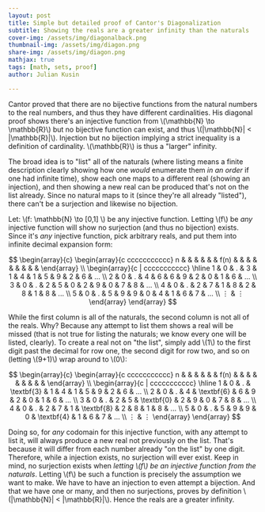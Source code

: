 ```yaml
---
layout: post
title: Simple but detailed proof of Cantor's Diagonalization
subtitle: Showing the reals are a greater infinity than the naturals
cover-img: /assets/img/diagonalback.png
thumbnail-img: /assets/img/diagon.png 
share-img: /assets/img/diagon.png
mathjax: true
tags: [math, sets, proof]
author: Julian Kusin

---
```

Cantor proved that there are no bijective functions from the natural numbers to the real numbers, and thus they have different cardinalities. His diagonal proof shows there's an injective function from \\(\mathbb{N} \to \mathbb{R}\\) but no bijective function can exist, and thus \\(|\mathbb{N}| < |\mathbb{R}|\\). Injection but no bijection implying a strict inequality is a definition of cardinality. \\(\mathbb{R}\\) is thus a "larger" infinity.

<!---
There's a bijection, and thus equal cardinality, between \\(\mathbb{N}\\) and \\(\mathbb{R}\\) if and only if (\\(\iff\\)) there is at least one bijective function from \\(\mathbb{N} \to \mathbb{R}\\). 
Remember a bijective function \\(f\\), in this case from \\(\mathbb{N} \to \mathbb{R}\\), implies an inverse function, i.e. another bijective function, in this case \\(f^{-1}\\) from \\(\mathbb{R} \to \mathbb{N}\\).
This means we only need to attack one function of a function-inverse function (bijective) pair to disprove a bijection and thus disprove a shared cardinality between the naturals and reals.
-->

The broad idea is to "list" all of the naturals (where listing means a finite description clearly showing how one *would* enumerate them *in an order* if one had infinite time), show each one maps to a different real (showing an injection), and then showing a new real can be produced that's not on the list already. Since no natural maps to it (since they're all already "listed"), there can't be a surjection and likewise no bijection.

Let: \\(f: \mathbb{N} \to [0,1] \\) be any injective function. Letting \\(f\\) be *any* injective function will show no surjection (and thus no bijection) exists. Since it's *any* injective function, pick arbitrary reals, and put them into infinite decimal expansion form:

$$
\begin{array}{c}
\begin{array}{c  ccccccccccc}
n & & & &  & & f(n) &  &  & &  &  &  &   &  & 
\end{array}
\\
\begin{array}{c | ccccccccccc}
\hline
1 & 0 & . & 3 & 1 & 4 & 1 & 5 & 9 & 2 & 6 & ... \\
2 & 0 & . & 4 & 6 & 6 & 9 & 2 & 0 & 1 & 6 & ...  \\
3 & 0 & . & 2 & 5 & 0 & 2 & 9 & 0 & 7 & 8 & ... \\
4 & 0 & . & 2 & 7 & 1 & 8 & 2 & 8 & 1 & 8 & ... \\
5 & 0 & . & 5 & 9 & 9 & 0 & 4 & 1 & 6 & 7 & ... \\ 
⋮ & ⋮
\end{array}
\end{array}
$$

While the first column is all of the naturals, the second column is not all of the reals. Why? Because any attempt to list them shows a real will be missed (that is not true for listing the naturals; we know every one will be listed, clearly). To create a real not on "the list", simply add \\(1\\) to 
the first digit past the decimal for row one, the second digit for row two, and so on (letting \\(9+1)\\) wrap around to \\(0\\):

$$
\begin{array}{c}
\begin{array}{c  ccccccccccc}
n & & & &  & & f(n) &  &  & &  &  &  &   &  & 
\end{array}
\\
\begin{array}{c | ccccccccccc}
\hline
1 & 0 & . & \textbf{3} & 1 & 4 & 1 & 5 & 9 & 2 & 6 & ... \\
2 & 0 & . & 4 & \textbf{6} & 6 & 9 & 2 & 0 & 1 & 6 & ...  \\
3 & 0 & . & 2 & 5 & \textbf{0} & 2 & 9 & 0 & 7 & 8 & ... \\
4 & 0 & . & 2 & 7 & 1 & \textbf{8} & 2 & 8 & 1 & 8 & ... \\
5 & 0 & . & 5 & 9 & 9 & 0 & \textbf{4} & 1 & 6 & 7 & ... \\ 
⋮ & ⋮
\end{array}
\end{array}
$$

Doing so, for *any* codomain for this injective function, with any attempt to list it, will always produce a new real not previously on the list. That's because it will differ from each number already "on the list" by one digit. Therefore, while a injection exists, no surjection will ever exist. Keep in mind, no surjection exists when *letting \\(f\\) be an injective function from the naturals*. Letting \\(f\\) be such a function is precisely the assumption we want to make. We have to have an injection to even attempt a bijection. And that we have one or many, and then no surjections, proves by definition 
\\(|\mathbb{N}| < |\mathbb{R}|\\). Hence the reals are a greater infinity. 



